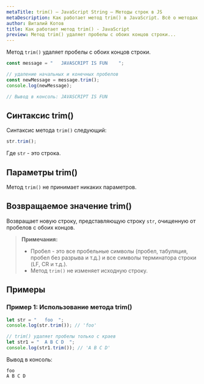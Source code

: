 ```yaml
---
metaTitle: trim() – JavaScript String – Методы строк в JS
metaDescription: Как работает метод trim() в JavaScript. Всё о методах работы со строками в JavaScript | База знаний PurpleSchool
author: Виталий Котов
title: Как работает метод trim() - JavaScript
preview: Метод trim() удаляет пробелы с обоих концов строки...
---
```


Метод `trim()` удаляет пробелы с обоих концов строки.

```javascript
const message = "   JAVASCRIPT IS FUN    ";

// удаление начальных и конечных пробелов
const newMessage = message.trim();
console.log(newMessage);

// Вывод в консоль: JAVASCRIPT IS FUN
```

## Синтаксис trim()

Синтаксис метода `trim()` следующий:

```javascript
str.trim();
```

Где `str` - это строка.

## Параметры trim()

Метод `trim()` не принимает никаких параметров.

## Возвращаемое значение trim()

Возвращает новую строку, представляющую строку `str`, очищенную от пробелов с обоих концов.

> **Примечания:**
>
> - Пробел - это все пробельные символы (пробел, табуляция, пробел без разрыва и т.д.) и все символы терминатора строки (LF, CR и т.д.).
> - Метод `trim()` не изменяет исходную строку.

## Примеры

### Пример 1: Использование метода trim()

```javascript
let str = "   foo  ";
console.log(str.trim()); // 'foo'

// trim() удаляет пробелы только с краев
let str1 = "  A B C D  ";
console.log(str1.trim()); // 'A B C D'
```

Вывод в консоль:

```
foo
A B C D
```
